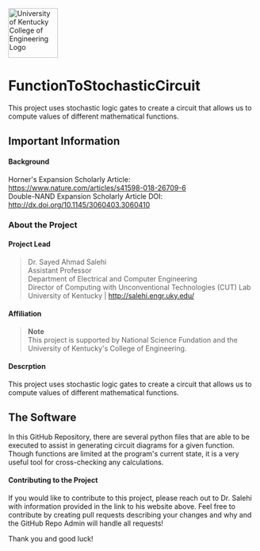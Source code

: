 [UK Logo]: https://i.gyazo.com/962a0a13ee9d910deacdea456f514f85.png  "University of Kentucky College of Engineering Logo"
[NSF Logo]: https://i.gyazo.com/3611ee71a841be6b38765f68212c2577.png "National Science Foundation (NSF) Logo"

<!--- 
![alt-text][UK Logo]
--->
<img src="https://i.gyazo.com/962a0a13ee9d910deacdea456f514f85.png" height=100px alt="University of Kentucky College of Engineering Logo">

# FunctionToStochasticCircuit
This project uses stochastic logic gates to create a circuit that allows us to compute values of different mathematical functions.

## Important Information
#### Background
Horner's Expansion Scholarly Article: https://www.nature.com/articles/s41598-018-26709-6 \
Double-NAND Expansion Scholarly Article DOI: http://dx.doi.org/10.1145/3060403.3060410

### About the Project
#### Project Lead
> Dr. Sayed Ahmad Salehi \
> Assistant Professor \
> Department of Electrical and Computer Engineering \
> Director of Computing with Unconventional Technologies (CUT) Lab \
> University of Kentucky | http://salehi.engr.uky.edu/
#### Affiliation
> **Note** \
> This project is supported by National Science Fundation and the University of Kentucky's College of Engineering.
#### Descrption
This project uses stochastic logic gates to create a circuit that allows us to compute values of different mathematical functions.

## The Software
In this GitHub Repository, there are several python files that are able to be executed to assist in generating circuit diagrams for a given function. Though functions are limited at the program's current state, it is a very useful tool for cross-checking any calculations.

#### Contributing to the Project
If you would like to contribute to this project, please reach out to Dr. Salehi with information provided in the link to his website above. Feel free to contribute by creating pull requests describing your changes and why and the GitHub Repo Admin will handle all requests!

Thank you and good luck!
